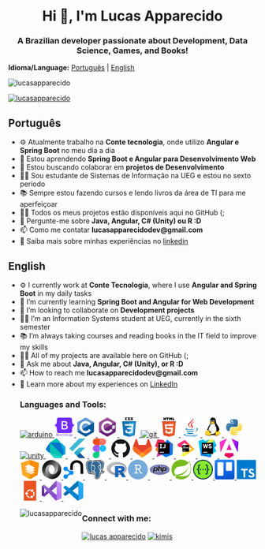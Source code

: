 <h1 align="center">Hi 👋, I'm Lucas Apparecido</h1>
<h3 align="center">A Brazilian developer passionate about Development, Data Science, Games, and Books!</h3>

<p align="left">
  <strong>Idioma/Language:</strong>
  <a href="#content-pt">Português</a> |
  <a href="#content-en">English</a>
</p>

<p align="left"> <img src="https://komarev.com/ghpvc/?username=lucasapparecido&label=Profile%20views&color=yellow&style=for-the-badge" alt="lucasapparecido" /> </p>

<p align="left"> <a href="https://github.com/ryo-ma/github-profile-trophy"><img src="https://github-profile-trophy.vercel.app/?username=lucasapparecido&row=2&column=-1&theme=gruvbox&no-bg=true&rank=-SECRET" alt="lucasapparecido" /></a> </p>

<h2 id="content-pt">Português</h2>
<ul>
  <li>⚙ Atualmente trabalho na <strong>Conte tecnologia</strong>, onde utilizo <strong>Angular e Spring Boot</strong> no meu dia a dia</li>
  <li>🌱 Estou aprendendo <strong>Spring Boot e Angular para Desenvolvimento Web</strong></li>
  <li>👯 Estou buscando colaborar em <strong>projetos de Desenvolvimento</strong></li>
  <li>👨‍🎓 Sou estudante de Sistemas de Informação na UEG e estou no sexto período</li>
  <li>📚 Sempre estou fazendo cursos e lendo livros da área de TI para me aperfeiçoar</li>
  <li>👨‍💻 Todos os meus projetos estão disponíveis aqui no GitHub (;</li>
  <li>💬 Pergunte-me sobre <strong>Java, Angular, C# (Unity) ou R :D</strong></li>
  <li>📫 Como me contatar <strong>lucasapparecidodev@gmail.com</strong></li>
  <li>📄 Saiba mais sobre minhas experiências no <a href="https://www.linkedin.com/in/lucas-apparecido-de-oliveira-aa0670207/">linkedin</a></li>
</ul>

<h2 id="content-en">English</h2>
<ul>
  <li>⚙ I currently work at <strong>Conte Tecnologia</strong>, where I use <strong>Angular and Spring Boot</strong> in my daily tasks</li>
  <li>🌱 I’m currently learning <strong>Spring Boot and Angular for Web Development</strong></li>
  <li>👯 I’m looking to collaborate on <strong>Development projects</strong></li>
  <li>👨‍🎓 I’m an Information Systems student at UEG, currently in the sixth semester</li>
  <li>📚 I’m always taking courses and reading books in the IT field to improve my skills</li>
  <li>👨‍💻 All of my projects are available here on GitHub (;</li>
  <li>💬 Ask me about <strong>Java, Angular, C# (Unity), or R :D</strong></li>
  <li>📫 How to reach me <strong>lucasapparecidodev@gmail.com</strong></li>
  <li>📄 Learn more about my experiences on <a href="https://www.linkedin.com/in/lucas-apparecido-de-oliveira-aa0670207/">LinkedIn</a></li>
  
  <h3 align="left">Languages and Tools:</h3>
<p align="left"> <a href="https://www.arduino.cc/" target="_blank" rel="noreferrer"> <img src="https://cdn.worldvectorlogo.com/logos/arduino-1.svg" alt="arduino" width="40" height="40"/> </a> 
                <a href="https://getbootstrap.com" target="_blank" rel="noreferrer"> <img src="https://raw.githubusercontent.com/devicons/devicon/master/icons/bootstrap/bootstrap-plain-wordmark.svg" alt="bootstrap" width="40" height="40"/> </a> 
                <a href="https://www.cprogramming.com/" target="_blank" rel="noreferrer"> <img src="https://raw.githubusercontent.com/devicons/devicon/master/icons/c/c-original.svg" alt="c" width="40" height="40"/> </a> 
                <a href="https://www.w3schools.com/cs/" target="_blank" rel="noreferrer"> <img src="https://raw.githubusercontent.com/devicons/devicon/master/icons/csharp/csharp-original.svg" alt="csharp" width="40" height="40"/> </a> 
                <a href="https://www.w3schools.com/css/" target="_blank" rel="noreferrer"> <img src="https://raw.githubusercontent.com/devicons/devicon/master/icons/css3/css3-original-wordmark.svg" alt="css3" width="40" height="40"/> </a> 
                <a href="https://git-scm.com/" target="_blank" rel="noreferrer"> <img src="https://www.vectorlogo.zone/logos/git-scm/git-scm-icon.svg" alt="git" width="40" height="40"/> </a> 
                <a href="https://www.w3.org/html/" target="_blank" rel="noreferrer"> <img src="https://raw.githubusercontent.com/devicons/devicon/master/icons/html5/html5-original-wordmark.svg" alt="html5" width="40" height="40"/> </a> 
                <a href="https://www.java.com" target="_blank" rel="noreferrer"> <img src="https://raw.githubusercontent.com/devicons/devicon/master/icons/java/java-original.svg" alt="java" width="40" height="40"/> </a> 
                <a href="https://www.linux.org/" target="_blank" rel="noreferrer"> <img src="https://raw.githubusercontent.com/devicons/devicon/master/icons/linux/linux-original.svg" alt="linux" width="40" height="40"/> </a> 
                <a href="https://www.python.org" target="_blank" rel="noreferrer"> <img src="https://raw.githubusercontent.com/devicons/devicon/master/icons/python/python-original.svg" alt="python" width="40" height="40"/> </a> 
                <a href="https://unity.com/" target="_blank" rel="noreferrer"> <img src="https://www.vectorlogo.zone/logos/unity3d/unity3d-icon.svg" alt="unity" width="40" height="40"/> </a> 
                <a href="https://dart.dev" target="_blank" rel="noreferrer"> <img src="https://raw.githubusercontent.com/devicons/devicon/master/icons/dart/dart-original.svg" alt="dart" width="40" height="40"/> </a> 
                <a href="https://docs.flutter.dev" target="_blank" rel="noreferrer"> <img src="https://raw.githubusercontent.com/devicons/devicon/master/icons/flutter/flutter-original.svg" alt="flutter" width="40" height="40"/> </a> 
                <a href="https://www.figma.com" target="_blank" rel="noreferrer"> <img src="https://raw.githubusercontent.com/devicons/devicon/master/icons/figma/figma-original.svg" alt="figma" width="40" height="40"/> </a> 
                <a href="https://github.com" target="_blank" rel="noreferrer"> <img src="https://raw.githubusercontent.com/devicons/devicon/master/icons/github/github-original.svg" alt="github" width="40" height="40"/> </a> 
                <a href="https://about.gitlab.com" target="_blank" rel="noreferrer"> <img src="https://raw.githubusercontent.com/devicons/devicon/master/icons/gitlab/gitlab-original.svg" alt="gitlab" width="40" height="40"/> </a> 
                <a href="https://www.jetbrains.com/idea/" target="_blank" rel="noreferrer"> <img src="https://raw.githubusercontent.com/devicons/devicon/master/icons/intellij/intellij-original.svg" alt="intellij" width="40" height="40"/> </a> 
                <a href="https://www.jetbrains.com" target="_blank" rel="noreferrer"> <img src="https://raw.githubusercontent.com/devicons/devicon/master/icons/jetbrains/jetbrains-original.svg" alt="jetbrains" width="40" height="40"/> </a> 
                <a href="https://www.jetbrains.com/webstorm/" target="_blank" rel="noreferrer"> <img src="https://raw.githubusercontent.com/devicons/devicon/master/icons/webstorm/webstorm-original.svg" alt="webstorm" width="40" height="40"/> </a> 
                <a href="https://angular.dev" target="_blank" rel="noreferrer"> <img src="https://raw.githubusercontent.com/devicons/devicon/master/icons/angular/angular-original.svg" alt="angular" width="40" height="40"/> </a> 
                <a href="https://material.angular.io" target="_blank" rel="noreferrer"> <img src="https://raw.githubusercontent.com/devicons/devicon/master/icons/angularmaterial/angularmaterial-original.svg" alt="angular material" width="40" height="40"/> </a> 
                <a href="https://www.json.org/json-en.html" target="_blank" rel="noreferrer"> <img src="https://raw.githubusercontent.com/devicons/devicon/master/icons/json/json-original.svg" alt="json" width="40" height="40"/> </a> 
                <a href="https://neo4j.com" target="_blank" rel="noreferrer"> <img src="https://raw.githubusercontent.com/devicons/devicon/master/icons/neo4j/neo4j-original.svg" alt="neo4j" width="40" height="40"/> </a> 
                <a href="https://www.postgresql.org" target="_blank" rel="noreferrer"> <img src="https://raw.githubusercontent.com/devicons/devicon/master/icons/postgresql/postgresql-original.svg" alt="postgresql" width="40" height="40"/> </a> 
                <a href="https://www.r-project.org" target="_blank" rel="noreferrer"> <img src="https://raw.githubusercontent.com/devicons/devicon/master/icons/r/r-original.svg" alt="R" width="40" height="40"/> </a> 
                <a href="https://rstudio-education.github.io/hopr/starting.html" target="_blank" rel="noreferrer"> <img src="https://raw.githubusercontent.com/devicons/devicon/master/icons/rstudio/rstudio-original.svg" alt="rstudio" width="40" height="40"/> </a> 
                <a href="https://www.php.net" target="_blank" rel="noreferrer"> <img src="https://raw.githubusercontent.com/devicons/devicon/master/icons/php/php-original.svg" alt="php" width="40" height="40"/> </a> 
                <a href="https://spring.io" target="_blank" rel="noreferrer"> <img src="https://raw.githubusercontent.com/devicons/devicon/master/icons/spring/spring-original.svg" alt="spring" width="40" height="40"/> </a> 
                <a href="https://swagger.io" target="_blank" rel="noreferrer"> <img src="https://raw.githubusercontent.com/devicons/devicon/master/icons/swagger/swagger-original.svg" alt="swagger" width="40" height="40"/> </a> 
                <a href="https://trello.com" target="_blank" rel="noreferrer"> <img src="https://raw.githubusercontent.com/devicons/devicon/master/icons/trello/trello-original.svg" alt="trello" width="40" height="40"/> </a> 
                <a href="https://www.typescriptlang.org" target="_blank" rel="noreferrer"> <img src="https://raw.githubusercontent.com/devicons/devicon/master/icons/typescript/typescript-original.svg" alt="typescript" width="40" height="40"/> </a> 
                <a href="https://ubuntu.com" target="_blank" rel="noreferrer"> <img src="https://raw.githubusercontent.com/devicons/devicon/master/icons/ubuntu/ubuntu-original.svg" alt="ubuntu" width="40" height="40"/> </a> 
                <a href="https://visualstudio.microsoft.com/pt-br/" target="_blank" rel="noreferrer"> <img src="https://raw.githubusercontent.com/devicons/devicon/master/icons/visualstudio/visualstudio-original.svg" alt="visual studio" width="40" height="40"/> </a> 
                <a href="https://code.visualstudio.com" target="_blank" rel="noreferrer"> <img src="https://raw.githubusercontent.com/devicons/devicon/master/icons/vscode/vscode-original.svg" alt="visual studio code" width="40" height="40"/> </a> </p>
                
<p><img height=200 align="left" src="https://github-readme-stats.vercel.app/api/top-langs?username=lucasapparecido&show_icons=true&locale=en&layout=donut&theme=gruvbox&bg_color=00000000" alt="lucasapparecido" /></p>

<h3 align="left">Connect with me:</h3>
<p align="left">
      <a href="[https://linkedin.com/in/gabriel-luna-20a847218](https://www.linkedin.com/in/lucas-apparecido-de-oliveira-aa0670207/)" target="blank"><img align="center" src="https://raw.githubusercontent.com/rahuldkjain/github-profile-readme-generator/master/src/images/icons/Social/linked-in-alt.svg" alt="lucas apparecido" height="30" width="40" /></a>
      <a href="https://instagram.com/kimis1001001" target="blank"><img align="center" src="https://raw.githubusercontent.com/rahuldkjain/github-profile-readme-generator/master/src/images/icons/Social/instagram.svg" alt="kimis" height="30" width="40" /></a>
</p>

</ul>

